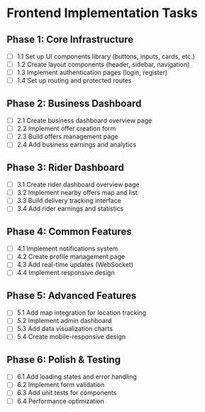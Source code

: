 # Frontend Implementation Tasks

## Phase 1: Core Infrastructure
- [ ] 1.1 Set up UI components library (buttons, inputs, cards, etc.)
- [ ] 1.2 Create layout components (header, sidebar, navigation)
- [ ] 1.3 Implement authentication pages (login, register)
- [ ] 1.4 Set up routing and protected routes

## Phase 2: Business Dashboard
- [ ] 2.1 Create business dashboard overview page
- [ ] 2.2 Implement offer creation form
- [ ] 2.3 Build offers management page
- [ ] 2.4 Add business earnings and analytics

## Phase 3: Rider Dashboard  
- [ ] 3.1 Create rider dashboard overview page
- [ ] 3.2 Implement nearby offers map and list
- [ ] 3.3 Build delivery tracking interface
- [ ] 3.4 Add rider earnings and statistics

## Phase 4: Common Features
- [ ] 4.1 Implement notifications system
- [ ] 4.2 Create profile management page
- [ ] 4.3 Add real-time updates (WebSocket)
- [ ] 4.4 Implement responsive design

## Phase 5: Advanced Features
- [ ] 5.1 Add map integration for location tracking
- [ ] 5.2 Implement admin dashboard
- [ ] 5.3 Add data visualization charts
- [ ] 5.4 Create mobile-responsive design

## Phase 6: Polish & Testing
- [ ] 6.1 Add loading states and error handling
- [ ] 6.2 Implement form validation
- [ ] 6.3 Add unit tests for components
- [ ] 6.4 Performance optimization